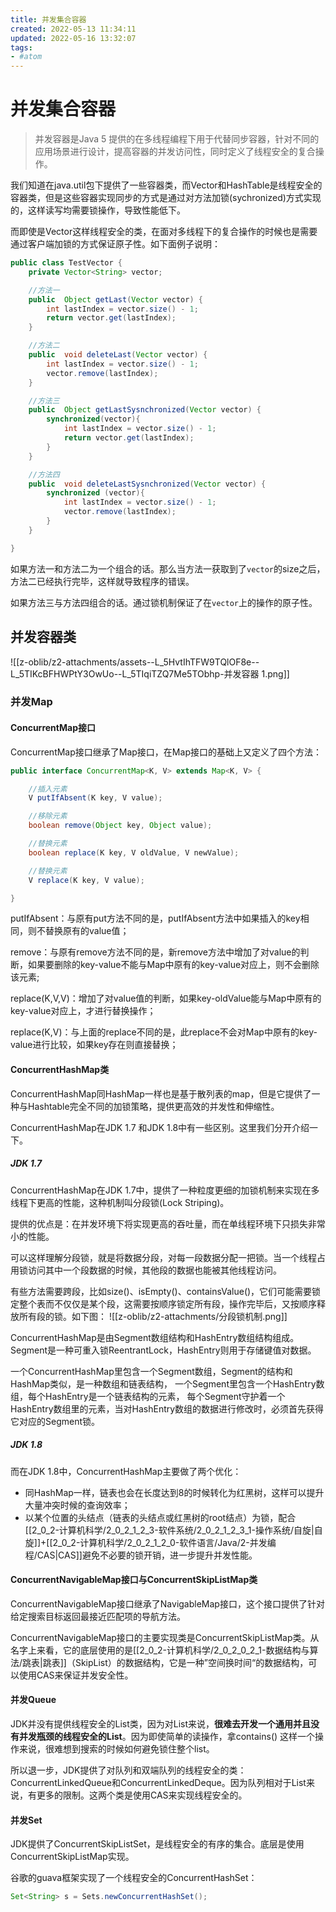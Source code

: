 ```yaml
---
title: 并发集合容器
created: 2022-05-13 11:34:11
updated: 2022-05-16 13:32:07
tags: 
- #atom
---
```

# 并发集合容器

>并发容器是Java 5 提供的在多线程编程下用于代替同步容器，针对不同的应用场景进行设计，提高容器的并发访问性，同时定义了线程安全的复合操作。

我们知道在java.util包下提供了一些容器类，而Vector和HashTable是线程安全的容器类，但是这些容器实现同步的方式是通过对方法加锁(sychronized)方式实现的，这样读写均需要锁操作，导致性能低下。

而即使是Vector这样线程安全的类，在面对多线程下的复合操作的时候也是需要通过客户端加锁的方式保证原子性。如下面例子说明：
```java
public class TestVector {
    private Vector<String> vector;

    //方法一
    public  Object getLast(Vector vector) {
        int lastIndex = vector.size() - 1;
        return vector.get(lastIndex);
    }

    //方法二
    public  void deleteLast(Vector vector) {
        int lastIndex = vector.size() - 1;
        vector.remove(lastIndex);
    }

    //方法三
    public  Object getLastSysnchronized(Vector vector) {
        synchronized(vector){
            int lastIndex = vector.size() - 1;
            return vector.get(lastIndex);
        }
    }

    //方法四
    public  void deleteLastSysnchronized(Vector vector) {
        synchronized (vector){
            int lastIndex = vector.size() - 1;
            vector.remove(lastIndex);
        }
    }

}
```

如果方法一和方法二为一个组合的话。那么当方法一获取到了`vector`的size之后，方法二已经执行完毕，这样就导致程序的错误。

如果方法三与方法四组合的话。通过锁机制保证了在`vector`上的操作的原子性。

## 并发容器类

![[z-oblib/z2-attachments/assets--L_5HvtIhTFW9TQlOF8e--L_5TIKcBFHWPtY3OwUo--L_5TIqiTZQ7Me5TObhp-并发容器 1.png]]

### 并发Map

#### ConcurrentMap接口

ConcurrentMap接口继承了Map接口，在Map接口的基础上又定义了四个方法：

```java
public interface ConcurrentMap<K, V> extends Map<K, V> {

    //插入元素
    V putIfAbsent(K key, V value);

    //移除元素
    boolean remove(Object key, Object value);

    //替换元素
    boolean replace(K key, V oldValue, V newValue);

    //替换元素
    V replace(K key, V value);

}
```

putIfAbsent：与原有put方法不同的是，putIfAbsent方法中如果插入的key相同，则不替换原有的value值；

remove：与原有remove方法不同的是，新remove方法中增加了对value的判断，如果要删除的key-value不能与Map中原有的key-value对应上，则不会删除该元素;

replace(K,V,V)：增加了对value值的判断，如果key-oldValue能与Map中原有的key-value对应上，才进行替换操作；

replace(K,V)：与上面的replace不同的是，此replace不会对Map中原有的key-value进行比较，如果key存在则直接替换；

#### ConcurrentHashMap类

ConcurrentHashMap同HashMap一样也是基于散列表的map，但是它提供了一种与Hashtable完全不同的加锁策略，提供更高效的并发性和伸缩性。

ConcurrentHashMap在JDK 1.7 和JDK 1.8中有一些区别。这里我们分开介绍一下。

##### JDK 1.7

ConcurrentHashMap在JDK 1.7中，提供了一种粒度更细的加锁机制来实现在多线程下更高的性能，这种机制叫分段锁(Lock Striping)。

提供的优点是：在并发环境下将实现更高的吞吐量，而在单线程环境下只损失非常小的性能。

可以这样理解分段锁，就是将数据分段，对每一段数据分配一把锁。当一个线程占用锁访问其中一个段数据的时候，其他段的数据也能被其他线程访问。

有些方法需要跨段，比如size()、isEmpty()、containsValue()，它们可能需要锁定整个表而不仅仅是某个段，这需要按顺序锁定所有段，操作完毕后，又按顺序释放所有段的锁。如下图：
![[z-oblib/z2-attachments/分段锁机制.png]]

ConcurrentHashMap是由Segment数组结构和HashEntry数组结构组成。Segment是一种可重入锁ReentrantLock，HashEntry则用于存储键值对数据。

一个ConcurrentHashMap里包含一个Segment数组，Segment的结构和HashMap类似，是一种数组和链表结构， 一个Segment里包含一个HashEntry数组，每个HashEntry是一个链表结构的元素， 每个Segment守护着一个HashEntry数组里的元素，当对HashEntry数组的数据进行修改时，必须首先获得它对应的Segment锁。

##### JDK 1.8

而在JDK 1.8中，ConcurrentHashMap主要做了两个优化：

- 同HashMap一样，链表也会在长度达到8的时候转化为红黑树，这样可以提升大量冲突时候的查询效率；
- 以某个位置的头结点（链表的头结点或红黑树的root结点）为锁，配合[[2_0_2-计算机科学/2_0_2_1_2_3-软件系统/2_0_2_1_2_3_1-操作系统/自旋|自旋]]+[[2_0_2-计算机科学/2_0_2_1_2_0-软件语言/Java/2-并发编程/CAS|CAS]]避免不必要的锁开销，进一步提升并发性能。

#### ConcurrentNavigableMap接口与ConcurrentSkipListMap类

ConcurrentNavigableMap接口继承了NavigableMap接口，这个接口提供了针对给定搜索目标返回最接近匹配项的导航方法。

ConcurrentNavigableMap接口的主要实现类是ConcurrentSkipListMap类。从名字上来看，它的底层使用的是[[2_0_2-计算机科学/2_0_2_0_2_1-数据结构与算法/跳表|跳表]]（SkipList）的数据结构，它是一种”空间换时间“的数据结构，可以使用CAS来保证并发安全性。

#### 并发Queue

JDK并没有提供线程安全的List类，因为对List来说，**很难去开发一个通用并且没有并发瓶颈的线程安全的List**。因为即使简单的读操作，拿contains() 这样一个操作来说，很难想到搜索的时候如何避免锁住整个list。

所以退一步，JDK提供了对队列和双端队列的线程安全的类：ConcurrentLinkedQueue和ConcurrentLinkedDeque。因为队列相对于List来说，有更多的限制。这两个类是使用CAS来实现线程安全的。

#### 并发Set

JDK提供了ConcurrentSkipListSet，是线程安全的有序的集合。底层是使用ConcurrentSkipListMap实现。

谷歌的guava框架实现了一个线程安全的ConcurrentHashSet：

```java
Set<String> s = Sets.newConcurrentHashSet();
```